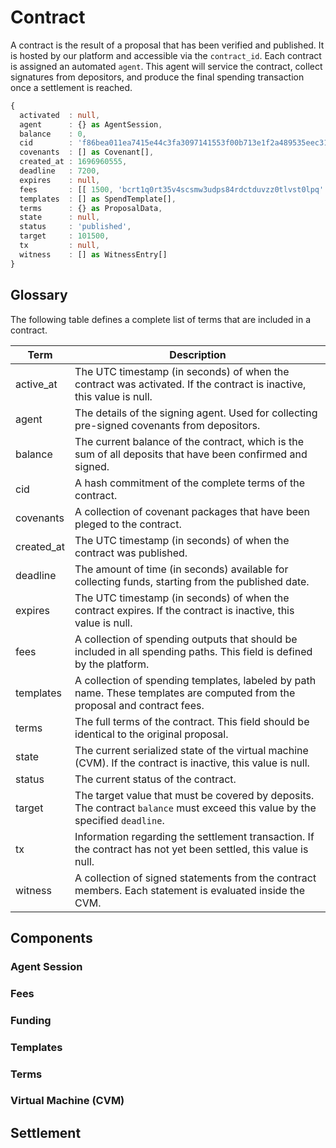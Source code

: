 # Contract

A contract is the result of a proposal that has been verified and published. It is hosted by our platform and accessible via the `contract_id`. Each contract is assigned an automated `agent`. This agent will service the contract, collect signatures from depositors, and produce the final spending transaction once a settlement is reached.

```ts
{
  activated  : null,
  agent      : {} as AgentSession,
  balance    : 0,
  cid        : 'f86bea011ea7415e44c3fa3097141553f00b713e1f2a489535eec31687717eca',
  covenants  : [] as Covenant[],
  created_at : 1696960555,
  deadline   : 7200,
  expires    : null,
  fees       : [[ 1500, 'bcrt1q0rt35v4scsmw3udps84rdctduvzz0tlvst0lpq' ]],
  templates  : [] as SpendTemplate[],
  terms      : {} as ProposalData,
  state      : null,
  status     : 'published',
  target     : 101500,
  tx         : null,
  witness    : [] as WitnessEntry[]
}
```

## Glossary

The following table defines a complete list of terms that are included in a contract.

| Term      | Description                                                                                                                                                       |
|-----------|-------------------------------------------------------------------------------------------------------------------------------------------------------------------|
| active_at | The UTC timestamp (in seconds) of when the contract was activated. If the contract is inactive, this value is null. |
| agent | The details of the signing agent. Used for collecting pre-signed covenants from depositors. |
| balance | The current balance of the contract, which is the sum of all deposits that have been confirmed and signed. |
| cid | A hash commitment of the complete terms of the contract. |
| covenants | A collection of covenant packages that have been pleged to the contract. |
| created_at | The UTC timestamp (in seconds) of when the contract was published.
| deadline | The amount of time (in seconds) available for collecting funds, starting from the published date. |
| expires | The UTC timestamp (in seconds) of when the contract expires. If the contract is inactive, this value is null. |
| fees | A collection of spending outputs that should be included in all spending paths. This field is defined by the platform. |
| templates | A collection of spending templates, labeled by path name. These templates are computed from the proposal and contract fees. |
| terms | The full terms of the contract. This field should be identical to the original proposal. |
| state | The current serialized state of the virtual machine (CVM). If the contract is inactive, this value is null. |
| status | The current status of the contract. |
| target | The target value that must be covered by deposits. The contract `balance` must exceed this value by the specified `deadline`. |
| tx | Information regarding the settlement transaction. If the contract has not yet been settled, this value is null. |
| witness | A collection of signed statements from the contract members. Each statement is evaluated inside the CVM. |

## Components

### Agent Session

### Fees

### Funding

### Templates

### Terms

### Virtual Machine (CVM)

## Settlement
